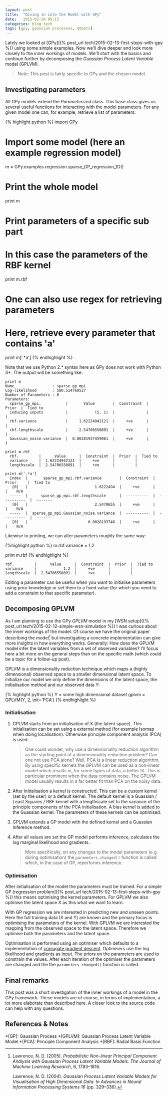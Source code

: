 ```yaml
---
layout: post
title:  "Diving in into the Model with GPy"
date:   2015-02-20 09:15
categories: blog tech
tags: [gpy, gaussian processes, dobots]
---
```


Lately we looked at [GPy]({% post_url tech/2015-02-13-first-steps-with-gpy %}) using some simple examples. Now we'll dive deeper and look more closely to the inner workings of models. We'll start with the basics and continue further by decomposing the _Guassian Process Latent Variable_ model (GPLVM).

> Note: This post is fairly specific to GPy and the chosen model.

## Investigating parameters

All GPy models extend the _Parameterized_ class. This base class gives us several useful functions for interacting with the model parameters. For any given model one can, for example, retrieve a list of parameters:

{% highlight python %}
import GPy

# Import some model (here an example regression model)
m = GPy.examples.regression.sparse_GP_regression_1D()

# Print the whole model
print m

# Print parameters of a specific sub part
# In this case the parameters of the RBF kernel
print m.rbf

# One can also use regex for retrieving parameters
# Here, retrieve every parameter that contains 'a'
print m['.*a']
{% endhighlight %}

Note that we use Python 2.* syntax here as GPy does not work with Python 3+. The output will be something like:

	print m
	Name                 : sparse gp mpi
	Log-likelihood       : 580.514760527
	Number of Parameters : 8
	Parameters:
	  sparse_gp_mpi.           |       Value        |  Constraint  |  Prior  |  Tied to
	  inducing inputs          |            (5, 1)  |              |         |         
	  rbf.variance             |     1.62224942121  |     +ve      |         |         
	  rbf.lengthscale          |     2.54706550891  |     +ve      |         |         
	  Gaussian_noise.variance  |  0.00281937459061  |     +ve      |         |      

	print m.rbf
	  rbf.         |      Value      |  Constraint  |  Prior  |  Tied to
	  variance     |  1.62224942121  |     +ve      |         |         
	  lengthscale  |  2.54706550891  |     +ve      |         |        

	print m['.*a']
	  Index  |       sparse_gp_mpi.rbf.variance        |  Constraint  |    Prior     |  Tied to
	   [0]   |                              1.6222494  |     +ve      |              |    N/A    
	  -----  |      sparse_gp_mpi.rbf.lengthscale      |  ----------  |  ----------  |  -------
	   [0]   |                              2.5470655  |     +ve      |              |    N/A    
	  -----  |  sparse_gp_mpi.Gaussian_noise.variance  |  ----------  |  ----------  |  -------
	   [0]   |                           0.0028193746  |     +ve      |              |    N/A    

Likewise to printing, we can alter parameters roughly the same way:

{%highlight python %}
m.rbf.variance = 1.2

print m.rbf
{% endhighlight %}

	rbf.         |      Value      |  Constraint  |  Prior  |  Tied to
	variance     |            1.2  |     +ve      |         |         
	lengthscale  |  2.54706550891  |     +ve      |         |         

Editing a parameter can be useful when you want to initialise parameters using prior knowledge or set them to a fixed value (for which you need to add a constraint to that specific parameter).

## Decomposing GPLVM

As I am planning to use the GPy _GPLVM_ model in my [WSN setup]({% post_url tech/2015-02-12-simple-wsn-simulation %}) I was curious about the inner workings of the model. Of course we have the original paper describing the model[^1] but investigating a concrete implementation can give more insights in how everything works. Generally: How does the GPLVM model infer the latent variables from a set of observed variables? I'll focus here a bit more on the general steps than on the specific math (which could be a topic for a follow-up post).

GPLVM is a dimensionality reduction technique which maps a (highly dimensional) observed space to a smaller dimensional latent space. To initialize our model we only define the dimensions of the latent space, the initialisation method and our observed data Y:

{% highlight python %}
Y = some high dimensional dataset
gplvm = GPLVM(Y, 2, init='PCA')
{% endhighlight %}

### Initialisation

1. GPLVM starts from an initialisation of X (the latent space). This initialisation can be set using a external method (for example Isomap when doing localisation). Otherwise principle component analysis (PCA) is used.

	> One could wonder, why use a dimensionality reduction algorithm as the starting point of a dimensionality reduction problem? Can one not use PCA alone? Well, PCA is a linear reduction algorithm. By using specific kernels the GPLVM can be used as a non-linear model which results in, for some types of data, a better fit. This is particular prominent when the data contains noise. The GPLVM model usually results in a far better fit than PCA on the noisy data.

2. After initialisation a kernel is constructed. This can be a custom kernel (set by the user) or a default kernel. The default kernel is a Guassian / Least Squares / RBF kernel with a lengthscale set to the variance of the principle components of the PCA initialisation. A bias kernel is added to the Guassian kernel. The parameters of these kernels can be optimised.

3. GPLVM extends a GP model with the defined kernel and a Guassian Inference method.

4. After all values are set the GP model performs inference, calculates the log marginal likelihood and gradients.

	> More specifically, on any changes to the model parameters (e.g. during optimisation) the `parameters_changed()` function is called which, in the case of GP, reperforms inference.

### Optimisation

After initialisation of the model the parameters must be trained. For a simple GP [regression problem]({% post_url tech/2015-02-13-first-steps-with-gpy %}) this means optimising the kernel parameters. For GPLVM we also optimise the latent space X as this what we want to learn.

With GP regression we are interested in predicting new and unseen points. Here the full training data (X and Y) are known and the primary focus is optimising the parameters of the kernel. With GPLVM we are interested the mapping from the observed space to the latent space. Therefore we optimise both the parameters and the latent space.

Optimisation is performed using an optimiser which defaults to a implementation of [conjugate gradient descent](http://en.wikipedia.org/wiki/Conjugate_gradient_method). Optimisers use the log likelihood and gradients as input. The priors on the parameters are used to constrain the values. After each iteration of the optimiser the parameters are changed and the the `parameters_changed()` function is called.

## Final remarks

This post was a short investigation of the inner workings of a model in the GPy framework. These models are of course, in terms of implementation, a lot more elaborate than described here. A closer look to the source code can help with any questions.

## References & Notes

[^1]: Lawrence, N. D. (2005). _Probabilistic Non-linear Principal Component Analysis with Gaussian Process Latent Variable Models. The Journal of Machine Learning Research_, 6, 1783–1816.

	Lawrence, N. D. (2004). _Gaussian Process Latent Variable Models for Visualisation of High Dimensional Data. In Advances in Neural Information Processing Systems 16_ (pp. 329–336).

*[GP]: Gaussian Process
*[GPLVM]: Gaussian Process Latent Variable Model
*[PCA]: Principle Component Analysis
*[RBF]: Radial Basis Function
